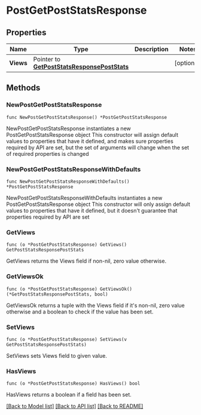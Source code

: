 # PostGetPostStatsResponse

## Properties

Name | Type | Description | Notes
------------ | ------------- | ------------- | -------------
**Views** | Pointer to [**GetPostStatsResponsePostStats**](GetPostStatsResponsePostStats.md) |  | [optional] 

## Methods

### NewPostGetPostStatsResponse

`func NewPostGetPostStatsResponse() *PostGetPostStatsResponse`

NewPostGetPostStatsResponse instantiates a new PostGetPostStatsResponse object
This constructor will assign default values to properties that have it defined,
and makes sure properties required by API are set, but the set of arguments
will change when the set of required properties is changed

### NewPostGetPostStatsResponseWithDefaults

`func NewPostGetPostStatsResponseWithDefaults() *PostGetPostStatsResponse`

NewPostGetPostStatsResponseWithDefaults instantiates a new PostGetPostStatsResponse object
This constructor will only assign default values to properties that have it defined,
but it doesn't guarantee that properties required by API are set

### GetViews

`func (o *PostGetPostStatsResponse) GetViews() GetPostStatsResponsePostStats`

GetViews returns the Views field if non-nil, zero value otherwise.

### GetViewsOk

`func (o *PostGetPostStatsResponse) GetViewsOk() (*GetPostStatsResponsePostStats, bool)`

GetViewsOk returns a tuple with the Views field if it's non-nil, zero value otherwise
and a boolean to check if the value has been set.

### SetViews

`func (o *PostGetPostStatsResponse) SetViews(v GetPostStatsResponsePostStats)`

SetViews sets Views field to given value.

### HasViews

`func (o *PostGetPostStatsResponse) HasViews() bool`

HasViews returns a boolean if a field has been set.


[[Back to Model list]](../README.md#documentation-for-models) [[Back to API list]](../README.md#documentation-for-api-endpoints) [[Back to README]](../README.md)


